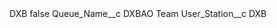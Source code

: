 <?xml version="1.0" encoding="UTF-8"?>
<CustomMetadata xmlns="http://soap.sforce.com/2006/04/metadata" xmlns:xsi="http://www.w3.org/2001/XMLSchema-instance" xmlns:xsd="http://www.w3.org/2001/XMLSchema">
    <label>DXB</label>
    <protected>false</protected>
    <values>
        <field>Queue_Name__c</field>
        <value xsi:type="xsd:string">DXBAO Team</value>
    </values>
    <values>
        <field>User_Station__c</field>
        <value xsi:type="xsd:string">DXB</value>
    </values>
</CustomMetadata>
